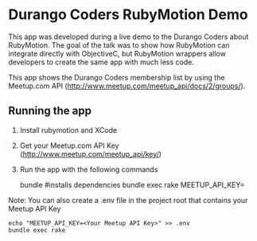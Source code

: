 # Durango Coders RubyMotion Demo

This app was developed during a live demo to the Durango Coders about RubyMotion. The goal of the talk
was to show how RubyMotion can integrate directly with ObjectiveC, but RubyMotion wrappers allow developers
to create the same app with much less code.

This app shows the Durango Coders membership list by using the Meetup.com API (http://www.meetup.com/meetup_api/docs/2/groups/).


## Running the app
1. Install rubymotion and XCode
2. Get your Meetup.com API Key (http://www.meetup.com/meetup_api/key/)
3. Run the app with the following commands

    bundle  #installs dependencies
    bundle exec rake MEETUP_API_KEY=<Your Meetup API key>

Note: You can also create a .env file in the project root that contains your Meetup API Key

    echo "MEETUP_API_KEY=<Your Meetup API Key>" >> .env     
    bundle exec rake
